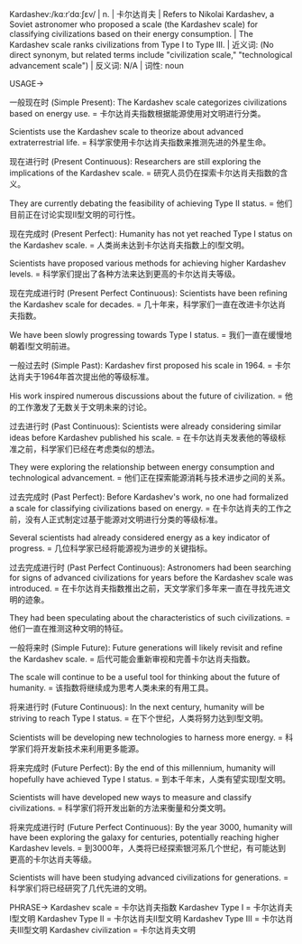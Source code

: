 Kardashev:/kɑːrˈdɑːʃɛv/ | n. | 卡尔达肖夫 |  Refers to Nikolai Kardashev, a Soviet astronomer who proposed a scale (the Kardashev scale) for classifying civilizations based on their energy consumption. |  The Kardashev scale ranks civilizations from Type I to Type III. | 近义词:  (No direct synonym, but related terms include "civilization scale," "technological advancement scale") | 反义词: N/A | 词性: noun


USAGE->

一般现在时 (Simple Present):
The Kardashev scale categorizes civilizations based on energy use. = 卡尔达肖夫指数根据能源使用对文明进行分类。

Scientists use the Kardashev scale to theorize about advanced extraterrestrial life. = 科学家使用卡尔达肖夫指数来推测先进的外星生命。


现在进行时 (Present Continuous):
Researchers are still exploring the implications of the Kardashev scale. = 研究人员仍在探索卡尔达肖夫指数的含义。

They are currently debating the feasibility of achieving Type II status. = 他们目前正在讨论实现II型文明的可行性。


现在完成时 (Present Perfect):
Humanity has not yet reached Type I status on the Kardashev scale. = 人类尚未达到卡尔达肖夫指数上的I型文明。

Scientists have proposed various methods for achieving higher Kardashev levels. = 科学家们提出了各种方法来达到更高的卡尔达肖夫等级。


现在完成进行时 (Present Perfect Continuous):
Scientists have been refining the Kardashev scale for decades. = 几十年来，科学家们一直在改进卡尔达肖夫指数。

We have been slowly progressing towards Type I status. = 我们一直在缓慢地朝着I型文明前进。


一般过去时 (Simple Past):
Kardashev first proposed his scale in 1964. = 卡尔达肖夫于1964年首次提出他的等级标准。

His work inspired numerous discussions about the future of civilization. = 他的工作激发了无数关于文明未来的讨论。


过去进行时 (Past Continuous):
Scientists were already considering similar ideas before Kardashev published his scale. = 在卡尔达肖夫发表他的等级标准之前，科学家们已经在考虑类似的想法。

They were exploring the relationship between energy consumption and technological advancement.  = 他们正在探索能源消耗与技术进步之间的关系。


过去完成时 (Past Perfect):
Before Kardashev's work, no one had formalized a scale for classifying civilizations based on energy. = 在卡尔达肖夫的工作之前，没有人正式制定过基于能源对文明进行分类的等级标准。

Several scientists had already considered energy as a key indicator of progress. = 几位科学家已经将能源视为进步的关键指标。


过去完成进行时 (Past Perfect Continuous):
Astronomers had been searching for signs of advanced civilizations for years before the Kardashev scale was introduced. = 在卡尔达肖夫指数推出之前，天文学家们多年来一直在寻找先进文明的迹象。

They had been speculating about the characteristics of such civilizations. = 他们一直在推测这种文明的特征。


一般将来时 (Simple Future):
Future generations will likely revisit and refine the Kardashev scale. = 后代可能会重新审视和完善卡尔达肖夫指数。

The scale will continue to be a useful tool for thinking about the future of humanity. = 该指数将继续成为思考人类未来的有用工具。


将来进行时 (Future Continuous):
In the next century, humanity will be striving to reach Type I status. = 在下个世纪，人类将努力达到I型文明。

Scientists will be developing new technologies to harness more energy. = 科学家们将开发新技术来利用更多能源。


将来完成时 (Future Perfect):
By the end of this millennium, humanity will hopefully have achieved Type I status. = 到本千年末，人类有望实现I型文明。

Scientists will have developed new ways to measure and classify civilizations. = 科学家们将开发出新的方法来衡量和分类文明。


将来完成进行时 (Future Perfect Continuous):
By the year 3000, humanity will have been exploring the galaxy for centuries, potentially reaching higher Kardashev levels. = 到3000年，人类将已经探索银河系几个世纪，有可能达到更高的卡尔达肖夫等级。

Scientists will have been studying advanced civilizations for generations. = 科学家们将已经研究了几代先进的文明。


PHRASE->
Kardashev scale = 卡尔达肖夫指数
Kardashev Type I =  卡尔达肖夫I型文明
Kardashev Type II = 卡尔达肖夫II型文明
Kardashev Type III = 卡尔达肖夫III型文明
Kardashev civilization = 卡尔达肖夫文明
